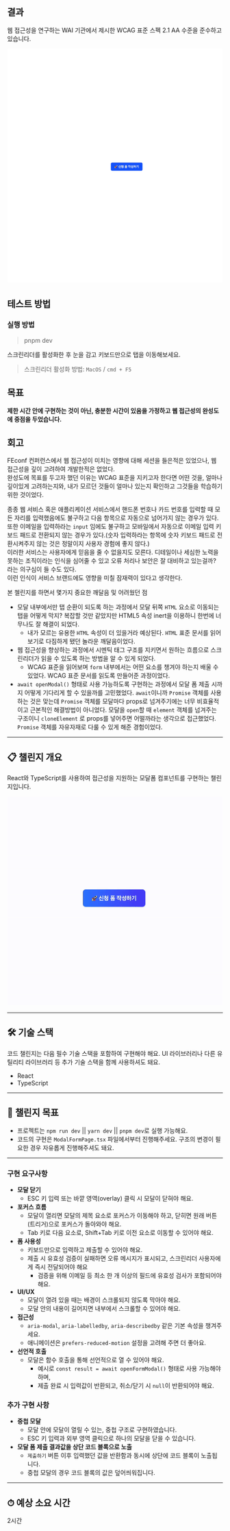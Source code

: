 ## 결과

웹 접근성을 연구하는 WAI 기관에서 제시한 WCAG 표준 스펙 2.1 AA 수준을 준수하고 있습니다.

![접근성 모달폼 결과물](result_preview.gif)

## 테스트 방법

### 실행 방법

> pnpm dev

스크린리더를 활성화한 후 눈을 감고 키보드만으로 탭을 이동해보세요.

> 스크린리더 활성화 방법: `MacOS` / `cmd + F5`

## 목표

**제한 시간 안에 구현하는 것이 아닌, 충분한 시간이 있음을 가정하고 웹 접근성의 완성도에 중점을 두었습니다.**

## 회고

FEconf 컨퍼런스에서 웹 접근성이 미치는 영향에 대해 세션을 들은적은 있었으나, 웹 접근성을 깊이 고려하여 개발한적은 없었다.<br />
완성도에 목표를 두고자 했던 이유는 WCAG 표준을 지키고자 한다면 어떤 것을, 얼마나 깊이있게 고려하는지와, 내가 모르던 것들이 얼마나 있는지 확인하고 그것들을 학습하기 위한 것이었다.

종종 웹 서비스 혹은 애플리케이션 서비스에서 핸드폰 번호나 카드 번호를 입력할 때 모든 자리를 입력했음에도 불구하고 다음 항목으로 자동으로 넘어가지 않는 경우가 있다.<br />
또한 이메일을 입력하라는 `input` 임에도 불구하고 모바일에서 자동으로 이메일 입력 키보드 패드로 전환되지 않는 경우가 있다.(숫자 입력하라는 항목에 숫자 키보드 패드로 전환시켜주지 않는 것은 정말이지 사용자 경험에 좋지 않다.)<br />
이러한 서비스는 사용자에게 믿음을 줄 수 없을지도 모른다. 디테일이나 세심한 노력을 못하는 조직이라는 인식을 심어줄 수 있고 오류 처리나 보안은 잘 대비하고 있는걸까? 라는 의구심이 들 수도 있다.<br />
이런 인식이 서비스 브랜드에도 영향을 미칠 잠재력이 있다고 생각한다.

본 첼린지를 하면서 몇가지 중요한 깨달음 및 어려웠던 점

- 모달 내부에서만 탭 순환이 되도록 하는 과정에서 모달 뒤쪽 `HTML` 요소로 이동되는 탭을 어떻게 막지? 복잡할 것만 같았지만 HTML5 속성 inert을 이용하니 한번에 너무나도 잘 해결이 되었다.
  - 내가 모르는 유용한 `HTML` 속성이 더 있을거라 예상된다. `HTML` 표준 문서를 읽어보기로 다짐하게 됐던 놀라운 깨달음이었다.
- 웹 접근성을 향상하는 과정에서 시멘틱 태그 구조를 지키면서 원하는 흐름으로 스크린리더가 읽을 수 있도록 하는 방법을 알 수 있게 되었다.
  - WCAG 표준을 읽어보며 `form` 내부에서는 어떤 요소를 챙겨야 하는지 배울 수 있었다. WCAG 표준 문서를 읽도록 만들어준 과정이었다.
- `await openModal()` 형태로 사용 가능하도록 구현하는 과정에서 모달 폼 제출 시까지 어떻게 기다리게 할 수 있을까를 고민했었다.
  `await`이니까 `Promise` 객체를 사용하는 것은 맞는데 `Promise` 객체를 모달마다 props로 넘겨주기에는 너무 비효율적이고 근본적인 해결방법이 아니었다.
  모달을 `open`할 때 `element` 객체를 넘겨주는 구조이니 `cloneElement` 로 props를 넣어주면 어떨까라는 생각으로 접근했었다.
  `Promise` 객체를 자유자재로 다룰 수 있게 해준 경험이었다.

---

## 📋 챌린지 개요

React와 TypeScript를 사용하여 접근성을 지원하는 모달폼 컴포넌트를 구현하는 챌린지입니다.

![접근성 모달폼](preview.gif)

---

## 🛠 기술 스택

코드 챌린지는 다음 필수 기술 스택을 포함하여 구현해야 해요.
UI 라이브러리나 다른 유틸리티 라이브러리 등 추가 기술 스택을 함께 사용하셔도 돼요.

- React
- TypeScript

---

## 🎯 챌린지 목표

- 프로젝트는 `npm run dev` || `yarn dev` || `pnpm dev`로 실행 가능해요.
- 코드의 구현은 `ModalFormPage.tsx` 파일에서부터 진행해주세요. 구조의 변경이 필요한 경우 자유롭게 진행해주셔도 돼요.

---

### 구현 요구사항

- **모달 닫기**
  - ESC 키 입력 또는 바깥 영역(overlay) 클릭 시 모달이 닫혀야 해요.
- **포커스 흐름**
  - 모달이 열리면 모달의 제목 요소로 포커스가 이동해야 하고, 닫히면 원래 버튼(트리거)으로 포커스가 돌아와야 해요.
  - Tab 키로 다음 요소로, Shift+Tab 키로 이전 요소로 이동할 수 있어야 해요.
- **폼 사용성**
  - 키보드만으로 입력하고 제출할 수 있어야 해요.
  - 제출 시 유효성 검증이 실패하면 오류 메시지가 표시되고, 스크린리더 사용자에게 즉시 전달되어야 해요
    - 검증을 위해 이메일 등 최소 한 개 이상의 필드에 유효성 검사가 포함되어야 해요.
- **UI/UX**
  - 모달이 열려 있을 때는 배경이 스크롤되지 않도록 막아야 해요.
  - 모달 안의 내용이 길어지면 내부에서 스크롤할 수 있어야 해요.
- **접근성**
  - `aria-modal`, `aria-labelledby`, `aria-describedby` 같은 기본 속성을 챙겨주세요.
  - 애니메이션은 `prefers-reduced-motion` 설정을 고려해 주면 더 좋아요.
- **선언적 호출**
  - 모달은 함수 호출을 통해 선언적으로 열 수 있어야 해요.
    - 예시로 `const result = await openFormModal()` 형태로 사용 가능해야 하며,
    - 제출 완료 시 입력값이 반환되고, 취소/닫기 시 `null`이 반환되어야 해요.

### 추가 구현 사항

- **중첩 모달**
  - 모달 안에 모달이 열릴 수 있는, 중첩 구조로 구현하였습니다.
  - ESC 키 입력과 외부 영역 클릭으로 하나의 모달을 닫을 수 있습니다.
- **모달 폼 제출 결과값을 상단 코드 블록으로 노출**
  - `제출하기` 버튼 이후 입력했던 값을 반환함과 동시에 상단에 코드 블록이 노출됩니다.
  - 중첩 모달의 경우 코드 블록의 값은 덮어씌워집니다.

---

## ⏱ 예상 소요 시간

2시간
